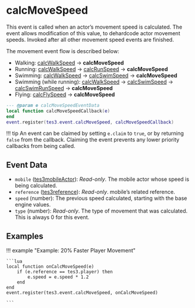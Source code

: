 # calcMoveSpeed
<div class="search_terms" style="display: none">calcmovespeed</div>

<!---
	This file is autogenerated. Do not edit this file manually. Your changes will be ignored.
	More information: https://github.com/MWSE/MWSE/tree/master/docs
-->

This event is called when an actor’s movement speed is calculated. The event allows modification of this value, to dehardcode actor movement speeds. Invoked after all other movement speed events are finished.

The movement event flow is described below:

- Walking: [calcWalkSpeed](https://mwse.github.io/MWSE/events/calcWalkSpeed) -> **calcMoveSpeed**
- Running: [calcWalkSpeed](https://mwse.github.io/MWSE/events/calcWalkSpeed) -> [calcRunSpeed](https://mwse.github.io/MWSE/events/calcRunSpeed) -> **calcMoveSpeed**
- Swimming: [calcWalkSpeed](https://mwse.github.io/MWSE/events/calcWalkSpeed) -> [calcSwimSpeed](https://mwse.github.io/MWSE/events/calcSwimSpeed) -> **calcMoveSpeed**
- Swimming (while running): [calcWalkSpeed](https://mwse.github.io/MWSE/events/calcWalkSpeed) -> [calcSwimSpeed](https://mwse.github.io/MWSE/events/calcSwimSpeed) -> [calcSwimRunSpeed](https://mwse.github.io/MWSE/events/calcSwimRunSpeed) -> **calcMoveSpeed**
- Flying: [calcFlySpeed](https://mwse.github.io/MWSE/events/calcFlySpeed) -> **calcMoveSpeed**

```lua
--- @param e calcMoveSpeedEventData
local function calcMoveSpeedCallback(e)
end
event.register(tes3.event.calcMoveSpeed, calcMoveSpeedCallback)
```

!!! tip
	An event can be claimed by setting `e.claim` to `true`, or by returning `false` from the callback. Claiming the event prevents any lower priority callbacks from being called.

## Event Data

* `mobile` ([tes3mobileActor](../../types/tes3mobileActor)): *Read-only*. The mobile actor whose speed is being calculated.
* `reference` ([tes3reference](../../types/tes3reference)): *Read-only*. mobile’s related reference.
* `speed` (number): The previous speed calculated, starting with the base engine values.
* `type` (number): *Read-only*. The type of movement that was calculated. This is always 0 for this event.

## Examples

!!! example "Example: 20% Faster Player Movement"

	```lua
	local function onCalcMoveSpeed(e)
		if (e.reference == tes3.player) then
			e.speed = e.speed * 1.2
		end
	end
	event.register(tes3.event.calcMoveSpeed, onCalcMoveSpeed)

	```

